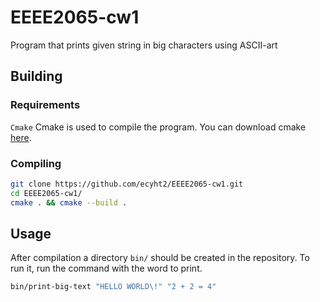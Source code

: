 # EEEE2065-cw1
Program that prints given string in big characters using ASCII-art

## Building

### Requirements
`Cmake` Cmake is used to compile the program. You can download cmake [here](https://cmake.org/download/).

### Compiling

``` sh
git clone https://github.com/ecyht2/EEEE2065-cw1.git
cd EEEE2065-cw1/
cmake . && cmake --build .
```

## Usage

After compilation a directory `bin/` should be created in the repository. To run it, run the command with the word to print.
``` sh
bin/print-big-text "HELLO WORLD\!" "2 + 2 = 4"
```
